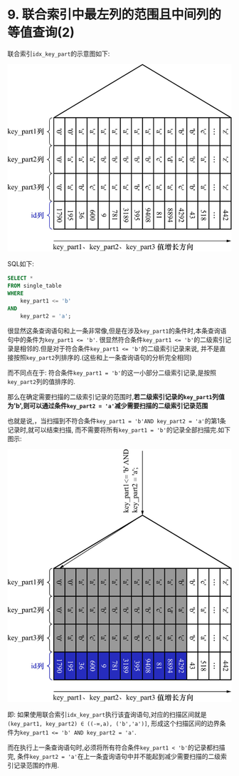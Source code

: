 # 9. 联合索引中最左列的范围且中间列的等值查询(2)

联合索引`idx_key_part`的示意图如下:

![idx_key_part索引的示意图](./img/idx_key_part索引的示意图.jpg)

SQL如下:

```sql
SELECT *
FROM single_table
WHERE
    key_part1 <= 'b'
AND
    key_part2 = 'a';
```

很显然这条查询语句和上一条非常像,但是在涉及`key_part1`的条件时,本条查询语句中的条件为`key_part1 <= 'b'`.
很显然符合条件`key_part1 <= 'b'`的二级索引记录是相邻的.但是对于符合条件`key_part1 <= 'b'`的二级索引记录来说,
并不是直接按照`key_part2`列排序的.(这些和上一条查询语句的分析完全相同)

而不同点在于: 符合条件`key_part1 = 'b'`的这一小部分二级索引记录,是按照`key_part2`列的值排序的.

那么在确定需要扫描的二级索引记录的范围时,**若二级索引记录的`key_part1`列值为'b',则可以通过条件`key_part2 = 'a'`减少需要扫描的二级索引记录范围**

也就是说,，当扫描到不符合条件`key_part1 = 'b'AND key_part2 = 'a'`的第1条记录时,就可以结束扫描,
而不需要将所有`key_part1 = 'b'`的记录全部扫描完.如下图示:

![定位符合条件key_part1小于等于b且key_part2=a的记录的过程](./img/定位符合条件key_part1小于等于b且key_part2=a的记录的过程.jpg)

即: 如果使用联合索引`idx_key_part`执行该査询语句,对应的扫描区间就是`(key_part1, key_part2) ∈ ((-∞,a), ('b','a')]`,
形成这个扫描区间的边界条件为`key_part1 <= 'b' AND key_part2 = 'a'`.

而在执行上一条查询语句时,必须将所有符合条件`key_part1 < 'b'`的记录都扫描完,
条件`key_part2 = 'a'`在上一条査询语句中并不能起到减少需要扫描的二级索引记录范围的作用.
